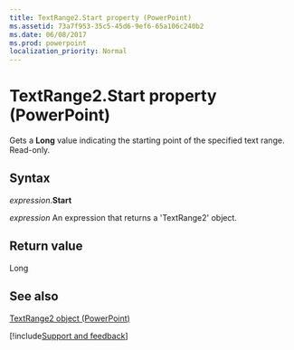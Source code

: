 ```yaml
---
title: TextRange2.Start property (PowerPoint)
ms.assetid: 73a7f953-35c5-45d6-9ef6-65a106c240b2
ms.date: 06/08/2017
ms.prod: powerpoint
localization_priority: Normal
---
```



# TextRange2.Start property (PowerPoint)

Gets a  **Long** value indicating the starting point of the specified text range. Read-only.


## Syntax

_expression_.**Start**

 _expression_ An expression that returns a 'TextRange2' object.


## Return value

Long


## See also


[TextRange2 object (PowerPoint)](PowerPoint.textrange2.md)

[!include[Support and feedback](~/includes/feedback-boilerplate.md)]